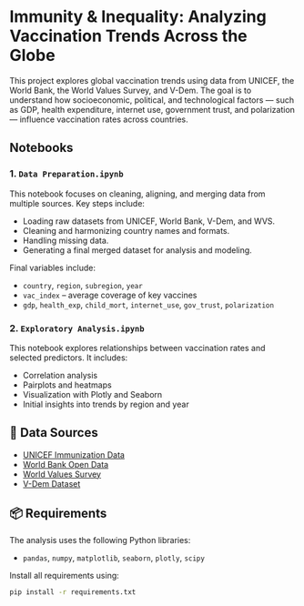 # Immunity & Inequality: Analyzing Vaccination Trends Across the Globe

This project explores global vaccination trends using data from UNICEF, the World Bank, the World Values Survey, and V-Dem. The goal is to understand how socioeconomic, political, and technological factors — such as GDP, health expenditure, internet use, government trust, and polarization — influence vaccination rates across countries.

## Notebooks

### 1. `Data Preparation.ipynb`
This notebook focuses on cleaning, aligning, and merging data from multiple sources. Key steps include:
- Loading raw datasets from UNICEF, World Bank, V-Dem, and WVS.
- Cleaning and harmonizing country names and formats.
- Handling missing data.
- Generating a final merged dataset for analysis and modeling.

Final variables include:
- `country`, `region`, `subregion`, `year`
- `vac_index` – average coverage of key vaccines
- `gdp`, `health_exp`, `child_mort`, `internet_use`, `gov_trust`, `polarization`

  
### 2. `Exploratory Analysis.ipynb`
This notebook explores relationships between vaccination rates and selected predictors. It includes:
- Correlation analysis
- Pairplots and heatmaps
- Visualization with Plotly and Seaborn
- Initial insights into trends by region and year

## 🧪 Data Sources
- [UNICEF Immunization Data](https://data.unicef.org/topic/child-health/immunization/)
- [World Bank Open Data](https://data.worldbank.org/)
- [World Values Survey](https://www.worldvaluessurvey.org/)
- [V-Dem Dataset](https://www.v-dem.net/)

## 📦 Requirements
The analysis uses the following Python libraries:
- `pandas`, `numpy`, `matplotlib`, `seaborn`, `plotly`, `scipy`

Install all requirements using:
```bash
pip install -r requirements.txt
